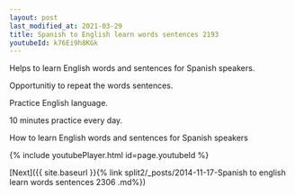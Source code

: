 ```yaml
---
layout: post
last_modified_at: 2021-03-29
title: Spanish to English learn words sentences 2193 
youtubeId: k76Ei9h8KGk
---
```

 
 
Helps to learn English words and sentences for Spanish speakers.

Opportunitiy to repeat the words sentences. 

Practice English language. 
 
10 minutes practice every day. 
 
How to learn English words and sentences for Spanish speakers 
 
{% include youtubePlayer.html id=page.youtubeId %}
 
 
[Next]({{ site.baseurl }}{% link  split2/_posts/2014-11-17-Spanish to english learn words sentences 2306 .md%})
 
